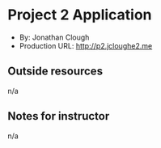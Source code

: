 # Project 2 Application 
+ By: Jonathan Clough 
+ Production URL: http://p2.jcloughe2.me  

## Outside resources 
n/a  

## Notes for instructor 
n/a
